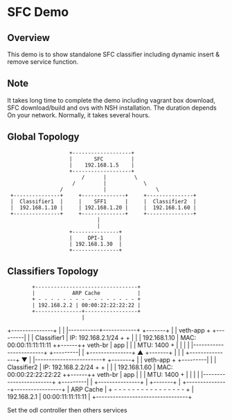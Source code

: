 SFC Demo
===========

Overview
--------

This demo is to show standalone SFC classifier including dynamic insert
& remove service function.

Note
----

It takes long time to complete the demo including vagrant box download,
SFC download/build and ovs with NSH installation. The duration depends
On your network. Normally, it takes several hours.

Global Topology
---------------

                        +-------------------+
                        |       SFC         |
                        |    192.168.1.5    |
                        +-------------------+
                            /      |         \       
                         /         |            \          
                     /             |                \             
     +---------------+     +--------------+     +---------------+
     |  Classifier1  |     |    SFF1      |     |  Classifier2  |
     |  192.168.1.10 |     | 192.168.1.20 |     |  192.168.1.60 |
     +---------------+     +--------------+     +---------------+
                                 |          
                                 |          
                        +---------------+ 
                        |     DPI-1     |  
                        | 192.168.1.30  | 
                        +---------------+ 

Classifiers Topology
--------------------

            +---------------------------------+
            |            ARP Cache            |
            + - - - - - - - - - - - - - - - - +
            | 192.168.2.2 | 00:00:22:22:22:22 |
            +---------------+-----------------+
                            |
+---------------+           |
|               |-----------+------------+                  +-------+
|               | veth-app               +        +---------|       |
| Classifier1   | IP: 192.168.2.1/24     +        +         |       |
| 192.168.1.10  | MAC: 00:00:11:11:11:11 ++------++ veth-br |  app  |
|               | MTU: 1400              +        |         |       |
|               |------------------------+        +---------|       |
+---------------+           ▲                               +-------+
                            |
                            |
                            |
+---------------+           ▼
|               |------------------------+                  +-------+
|               | veth-app               +        +---------|       |
| Classifier2   | IP: 192.168.2.2/24     +        +         |       |
| 192.168.1.60  | MAC: 00:00:22:22:22:22 ++------++ veth-br |  app  |
|               | MTU: 1400              +        |         |       |
|               |------------------------+        +---------|       |
+---------------+           |                               +-------+
                            |
            +---------------+-----------------+
            |            ARP Cache            |
            + - - - - - - - - - - - - - - - - +
            | 192.168.2.1 | 00:00:11:11:11:11 |
            +---------------------------------+


Set the odl controller then others services
